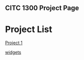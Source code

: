 ## CITC 1300 Project Page

<h1>Project List </h1>

<a href="project1/index.html" target="_blank">Project 1</a>

<a href="widgets/index.html" target="_blank">widgets</a>